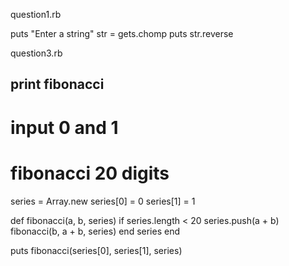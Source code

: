 question1.rb

puts "Enter a string"
str = gets.chomp
puts str.reverse

question3.rb

## print fibonacci
# input 0 and 1
#  fibonacci 20 digits

series = Array.new
series[0] = 0
series[1] = 1

def fibonacci(a, b, series)
  if series.length < 20
    series.push(a + b)
    fibonacci(b, a + b, series)
  end
  series
end

puts fibonacci(series[0], series[1], series)
